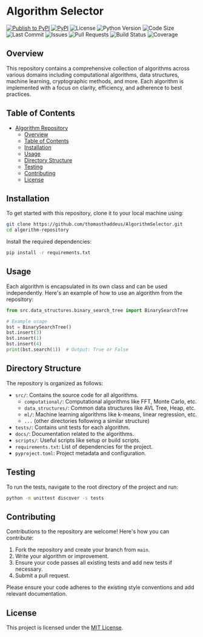 # Algorithm Selector

[![Publish to PyPI][shield1]](https://github.com/thomasthaddeus/AlgorithmSelector/actions/workflows/workflow.yml) [![PyPI][shield2]](https://pypi.org/project/AlgorithmSelector/) ![License][shield3] ![Python Version][shield4] ![Code Size][shield5] ![Last Commit][shield6] ![Issues][shield7] ![Pull Requests][shield8] ![Build Status][shield10] ![Coverage][shield9]

## Overview

This repository contains a comprehensive collection of algorithms across various domains including computational algorithms, data structures, machine learning, cryptographic methods, and more. Each algorithm is implemented with a focus on clarity, efficiency, and adherence to best practices.

## Table of Contents

- [Algorithm Repository](#algorithm-repository)
  - [Overview](#overview)
  - [Table of Contents](#table-of-contents)
  - [Installation](#installation)
  - [Usage](#usage)
  - [Directory Structure](#directory-structure)
  - [Testing](#testing)
  - [Contributing](#contributing)
  - [License](#license)

## Installation

To get started with this repository, clone it to your local machine using:

  ```bash
  git clone https://github.com/thomasthaddeus/AlgorithmSelector.git
  cd algorithm-repository
  ```

Install the required dependencies:

  ```bash
  pip install -r requirements.txt
  ```

## Usage

Each algorithm is encapsulated in its own class and can be used independently. Here's an example of how to use an algorithm from the repository:

  ```python
  from src.data_structures.binary_search_tree import BinarySearchTree
  
  # Example usage
  bst = BinarySearchTree()
  bst.insert(3)
  bst.insert(1)
  bst.insert(4)
  print(bst.search(1))  # Output: True or False
  ```

## Directory Structure

The repository is organized as follows:

- `src/`: Contains the source code for all algorithms.
  - `computational/`: Computational algorithms like FFT, Monte Carlo, etc.
  - `data_structures/`: Common data structures like AVL Tree, Heap, etc.
  - `ml/`: Machine learning algorithms like k-means, linear regression, etc.
  - `...` (other directories following a similar structure)
- `tests/`: Contains unit tests for each algorithm.
- `docs/`: Documentation related to the algorithms.
- `scripts/`: Useful scripts like setup or build scripts.
- `requirements.txt`: List of dependencies for the project.
- `pyproject.toml`: Project metadata and configuration.

## Testing

To run the tests, navigate to the root directory of the project and run:

  ```bash
  python -m unittest discover -s tests
  ```

## Contributing

Contributions to the repository are welcome! Here's how you can contribute:

1. Fork the repository and create your branch from `main`.
2. Write your algorithm or improvement.
3. Ensure your code passes all existing tests and add new tests if necessary.
4. Submit a pull request.

Please ensure your code adheres to the existing style conventions and add relevant documentation.

## License

This project is licensed under the [MIT License](LICENSE).

<!-- Links in document -->
[shield1]: <https://github.com/thomasthaddeus/AlgorithmSelector/actions/workflows/workflow.yml/badge.svg> "Publish to PyPi Status Shield"
[shield2]: <https://img.shields.io/pypi/v/AlgorithmSelector.svg> "Version of package on PyPI"
[shield3]: <https://img.shields.io/github/license/thomasthaddeus/AlgorithmSelector.svg> "LICENSE Type"
[shield4]: <https://img.shields.io/pypi/pyversions/AlgorithmSelector.svg> "Python versions supported"
[shield5]: <https://img.shields.io/github/languages/code-size/thomasthaddeus/AlgorithmSelector.svg> "Size of the package on PyPI"
[shield6]: <https://img.shields.io/github/last-commit/thomasthaddeus/AlgorithmSelector.svg> "Time of last commit to the repository"
[shield7]: <https://img.shields.io/github/issues-raw/thomasthaddeus/AlgorithmSelector.svg> "Open issues"
[shield8]: <https://img.shields.io/github/issues-pr/thomasthaddeus/AlgorithmSelector.svg> "Open pull requests"
[shield9]: <https://img.shields.io/codecov/c/github/thomasthaddeus/AlgorithmSelector.svg> "Codecov status"
[shield10]: <https://img.shields.io/travis/com/thomasthaddeus/AlgorithmSelector/main.svg> "TravisCI status"
